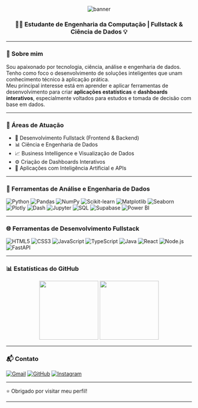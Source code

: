 <!-- Banner / Header -->
<p align="center">
  <img src="https://capsule-render.vercel.app/api?type=wave&color=0:1abc9c,100:2c3e50&height=200&section=header&text=Olá%20👋%2C%20eu%20sou%20Daniel&fontSize=35&fontAlignY=40" alt="banner" />
</p>

<h3 align="center">👨‍💻 Estudante de Engenharia da Computação | Fullstack & Ciência de Dados 💡</h3>

---

### 👋 Sobre mim

Sou apaixonado por tecnologia, ciência, análise e engenharia de dados.  
Tenho como foco o desenvolvimento de soluções inteligentes que unam conhecimento técnico à aplicação prática.  
Meu principal interesse está em aprender e aplicar ferramentas de desenvolvimento para criar **aplicações estatísticas** e **dashboards interativos**, especialmente voltados para estudos e tomada de decisão com base em dados.

---

### 💼 Áreas de Atuação

- 🔧 Desenvolvimento Fullstack (Frontend & Backend)
- 📊 Ciência e Engenharia de Dados
- 📈 Business Intelligence e Visualização de Dados
- ⚙️ Criação de Dashboards Interativos
- 🤖 Aplicações com Inteligência Artificial e APIs

---

### 🧰 Ferramentas de Análise e Engenharia de Dados

![Python](https://img.shields.io/badge/Python-3776AB?style=for-the-badge&logo=python&logoColor=white)
![Pandas](https://img.shields.io/badge/Pandas-150458?style=for-the-badge&logo=pandas&logoColor=white)
![NumPy](https://img.shields.io/badge/NumPy-013243?style=for-the-badge&logo=numpy&logoColor=white)
![Scikit-learn](https://img.shields.io/badge/Scikit--Learn-F7931E?style=for-the-badge&logo=scikit-learn&logoColor=white)
![Matplotlib](https://img.shields.io/badge/Matplotlib-ffffff?style=for-the-badge&logo=matplotlib&logoColor=black)
![Seaborn](https://img.shields.io/badge/Seaborn-004488?style=for-the-badge&logo=python&logoColor=white)
![Plotly](https://img.shields.io/badge/Plotly-3F4F75?style=for-the-badge&logo=plotly&logoColor=white)
![Dash](https://img.shields.io/badge/Dash-000000?style=for-the-badge&logo=plotly&logoColor=white)
![Jupyter](https://img.shields.io/badge/Jupyter-F37626?style=for-the-badge&logo=jupyter&logoColor=white)
![SQL](https://img.shields.io/badge/SQL-336791?style=for-the-badge&logo=postgresql&logoColor=white)
![Supabase](https://img.shields.io/badge/Supabase-3ECF8E?style=for-the-badge&logo=supabase&logoColor=white)
![Power BI](https://img.shields.io/badge/Power%20BI-F2C811?style=for-the-badge&logo=powerbi&logoColor=black)

---

### 🌐 Ferramentas de Desenvolvimento Fullstack

![HTML5](https://img.shields.io/badge/HTML5-E34F26?style=for-the-badge&logo=html5&logoColor=white)
![CSS3](https://img.shields.io/badge/CSS3-1572B6?style=for-the-badge&logo=css3&logoColor=white)
![JavaScript](https://img.shields.io/badge/JavaScript-F7DF1E?style=for-the-badge&logo=javascript&logoColor=black)
![TypeScript](https://img.shields.io/badge/TypeScript-3178C6?style=for-the-badge&logo=typescript&logoColor=white)
![Java](https://img.shields.io/badge/Java-ED8B00?style=for-the-badge&logo=openjdk&logoColor=white)
![React](https://img.shields.io/badge/React-61DAFB?style=for-the-badge&logo=react&logoColor=black)
![Node.js](https://img.shields.io/badge/Node.js-339933?style=for-the-badge&logo=node-dot-js&logoColor=white)
![FastAPI](https://img.shields.io/badge/FastAPI-009688?style=for-the-badge&logo=fastapi&logoColor=white)

---

### 📊 Estatísticas do GitHub

<div align="center">
  <img height="160em" src="https://github-readme-stats.vercel.app/api?username=danielduartt&show_icons=true&theme=radical&include_all_commits=true&count_private=true"/>
  <img height="160em" src="https://github-readme-stats.vercel.app/api/top-langs/?username=danielduartt&layout=compact&langs_count=8&theme=radical"/>
</div>

---
### 📬 Contato
[![Gmail](https://img.shields.io/badge/Gmail-D14836?style=for-the-badge&logo=gmail&logoColor=white)](https://dev.daniel.duarte@gmail.com)
[![GitHub](https://img.shields.io/badge/GitHub-100000?style=for-the-badge&logo=github&logoColor=white)](https://github.com/danielduartt)
[![Instagram](https://img.shields.io/badge/Instagram-E4405F?style=for-the-badge&logo=instagram&logoColor=white)](https://instagram.com/_duarte_.20)

---

⭐ Obrigado por visitar meu perfil!

---




